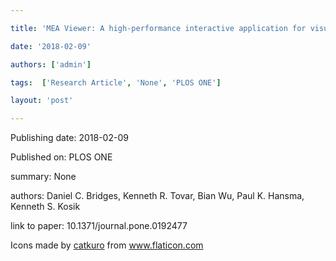 ---
title: 'MEA Viewer: A high-performance interactive application for visualizing electrophysiological data'
date: '2018-02-09'
authors: ['admin']
tags:  ['Research Article', 'None', 'PLOS ONE']
layout: 'post'
---
Publishing date: 2018-02-09

Published on: PLOS ONE

summary: None

authors: Daniel C. Bridges, Kenneth R. Tovar, Bian Wu, Paul K. Hansma, Kenneth S. Kosik

link to paper: 10.1371/journal.pone.0192477

Icons made by <a href="https://www.flaticon.com/free-icon/bookshelves_3576884" title="catkuro">catkuro</a> from <a href="https://www.flaticon.com/" title="Flaticon"> www.flaticon.com</a>